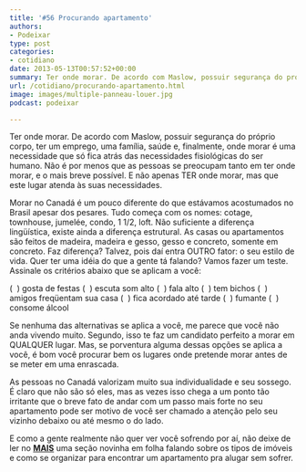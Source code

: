 ```yaml
---
title: '#56 Procurando apartamento'
authors:
- Podeixar
type: post
categories:
- cotidiano
date: 2013-05-13T00:57:52+00:00
summary: Ter onde morar. De acordo com Maslow, possuir segurança do próprio corpo, ter um emprego, uma família, saúde e onde morar é a segunda escala de procura do ser humano. E não é por menos que as pessoas se preocupam tanto em ter onde morar, e o mais breve possível. Neste programa a gente fala sobre apartamentos, de uma forma bem genérica...
url: /cotidiano/procurando-apartamento.html
image: images/multiple-panneau-louer.jpg
podcast: podeixar

---
```

Ter onde morar. De acordo com Maslow, possuir segurança do próprio corpo, ter um emprego, uma família, saúde e, finalmente, onde morar é uma necessidade que só fica atrás das necessidades fisiológicas do ser humano. Não é por menos que as pessoas se preocupam tanto em ter onde morar, e o mais breve possível. E não apenas TER onde morar, mas que este lugar atenda às suas necessidades.

Morar no Canadá é um pouco diferente do que estávamos acostumados no Brasil apesar dos pesares. Tudo começa com os nomes: cotage, townhouse, jumelée, condo, 1 1/2, loft. Não suficiente a diferença lingüística, existe ainda a diferença estrutural. As casas ou apartamentos são feitos de madeira, madeira e gesso, gesso e concreto, somente em concreto. Faz diferença? Talvez, pois daí entra OUTRO fator: o seu estilo de vida. Quer ter uma idéia do que a gente tá falando? Vamos fazer um teste. Assinale os critérios abaixo que se aplicam a você:

(  ) gosta de festas
(  ) escuta som alto
(  ) fala alto
(  ) tem bichos
(  ) amigos freqüentam sua casa
(  ) fica acordado até tarde
(  ) fumante
(  ) consome álcool

Se nenhuma das alternativas se aplica a você, me parece que você não anda vivendo muito. Segundo, isso te faz um candidato perfeito a morar em QUALQUER lugar. Mas, se porventura alguma dessas opções se aplica a você, é bom você procurar bem os lugares onde pretende morar antes de se meter em uma enrascada.

As pessoas no Canadá valorizam muito sua individualidade e seu sossego. É claro que não são só eles, mas as vezes isso chega a um ponto tão irritante que o breve fato de andar com um passo mais forte no seu apartamento pode ser motivo de você ser chamado a atenção pelo seu vizinho debaixo ou até mesmo o do lado.

E como a gente realmente não quer ver você sofrendo por aí, não deixe de ler no **[MAIS][1]** uma seção novinha em folha falando sobre os tipos de imóveis e como se organizar para encontrar um apartamento pra alugar sem sofrer.

 [1]: http://www.podeixar.com/mais/ "MAIS"